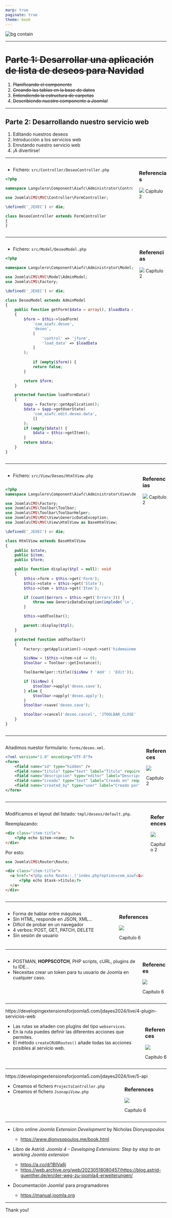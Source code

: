 ```yaml
---
marp: true
paginate: true
theme: book
---
```

<!--
_class: cover 
-->

![bg contain](./images/portada.png)

---
<!--
_header: "Lo que ya hemos visto"
footer: '[Developing Extensions for Joomla! 5](https://developingextensionsforjoomla5.com/jdayusa2024)'
-->

# ~~Parte 1: Desarrollar una aplicación de lista de deseos para Navidad~~
1. ~~Planificando el componente~~
2. ~~Creando las tablas en la base de datos~~
3. ~~Entendiendo la estructura de carpetas~~
4. ~~Describiendo nuestro componente a Joomla!~~

---
<!--
_header: "Lo que vamos a ver"
-->

## Parte 2: Desarrollando nuestro servicio web
1. Editando nuestros deseos
1. Introducción a los servicios web
2. Enrutando nuestro servicio web
3. ¡A divertirse!

---

<!--
_header: "Editando deseos"
-->

<div class="columns">
<div class="column column__content">

- Fichero: `src/Controller/DeseoController.php`

```php
<?php

namespace Langulero\Component\Aiwfc\Administrator\Controller;

use Joomla\CMS\MVC\Controller\FormController;

\defined('_JEXEC') or die;

class DeseoController extends FormController
{
}
```


</div>
<div class="column column__reference">

### Referencias
![](./images/cover.png)
Capítulo 2

</div>
</div>

<!--
- Empezamos definiendo el controlador de nuestra entidad
-->

---

<!--
_header: "Editando deseos"
-->

<div class="columns">
<div class="column column__content">

- Fichero: `src/Model/DeseoModel.php`

```php
<?php

namespace Langulero\Component\Aiwfc\Administrator\Model;

use Joomla\CMS\MVC\Model\AdminModel;
use Joomla\CMS\Factory;

\defined('_JEXEC') or die;

class DeseoModel extends AdminModel
{
    public function getForm($data = array(), $loadData = true)
    {
        $form = $this->loadForm(
            'com_aiwfc.deseo',
            'deseo',
            [
                'control' => 'jform',
                'load_data' => $loadData
            ]
        );
        
            if (empty($form)) {
            return false;
        }

        return $form;
    }

    protected function loadFormData()
	{
		$app = Factory::getApplication();
		$data = $app->getUserState(
			'com_aiwfc.edit.deseo.data',
			[]
		);
		if (empty($data)) {
			$data = $this->getItem();
		}
		return $data;
    }
}
```


</div>
<div class="column column__reference">

### Referencias
![](./images/cover.png)
Capítulo 2

</div>
</div>

<!--
- Empezamos definiendo el controlador de nuestra entidad
-->


---

<!--
_header: "Editando deseos"
-->

<div class="columns">
<div class="column column__content">

- Fichero: `src/View/Deseo/HtmlView.php`

```php

<?php
namespace Langulero\Component\Aiwfc\Administrator\View\deseo;

use Joomla\CMS\Factory;
use Joomla\CMS\Toolbar\Toolbar;
use Joomla\CMS\Toolbar\ToolbarHelper;
use Joomla\CMS\MVC\View\GenericDataException;
use Joomla\CMS\MVC\View\HtmlView as BaseHtmlView;

\defined('_JEXEC') or die;

class HtmlView extends BaseHtmlView
{
    public $state;
    public $item;
    public $form;

    public function display($tpl = null): void
    {
        $this->form = $this->get('Form');
        $this->state = $this->get('State');
        $this->item = $this->get('Item');

        if (count($errors = $this->get('Errors'))) {
            throw new GenericDataException(implode('\n', $errors), 500);
        }

        $this->addToolbar();

        parent::display($tpl);
    }

    protected function addToolbar()
    {
        Factory::getApplication()->input->set('hidemainmenu', true);

        $isNew = ($this->item->id == 0);
        $toolbar = Toolbar::getInstance();

        ToolbarHelper::title(($isNew ? 'Add' : 'Edit'));

        if ($isNew) {
            $toolbar->apply('deseo.save');
        } else {
            $toolbar->apply('deseo.apply');
        }
        $toolbar->save('deseo.save');

        $toolbar->cancel('deseo.cancel', 'JTOOLBAR_CLOSE');
    }
}
```

</div>
<div class="column column__reference">

### Referencias
![](./images/cover.png)
Capítulo 2

</div>
</div>

<!--
- Empezamos definiendo el controlador de nuestra entidad
-->

---
<!--
_header: "Editando deseos"
-->
<div class="columns">
<div class="column column__content">

Añadimos nuestor formulario: `forms/deseo.xml`.

```xml
<?xml version="1.0" encoding="UTF-8"?>
<form>
    <field name="id" type="hidden" />
    <field name="titulo" type="text" label="Título" required="true" />
    <field name="descripcion" type="editor" label="Descripción" required="false" />
    <field name="creado" type="text" label="Creado en" required="false" />
    <field name="created_by" type="user" label="Creado por" />
</form>

```


</div>
<div class="column column__reference">

### References

![](./images/cover.png)

Capítulo 2

</div>
</div>

---
<!--
_header: "Editando deseos"
-->
<div class="columns">
<div class="column column__content">

Modificamos el layout del listado: `tmpl/deseos/default.php`.

Reemplazando:

```html
<div class="item-title">
    <?php echo $item->name; ?>
</div>
```

Por esto:

```php
use Joomla\CMS\Router\Route;
```

```html
<div class="item-title">
  <a href="<?php echo Route::_('index.php?option=com_aiwfc&view=deseo&task=edit&id=' . (int) $item->id); ?>">
      <?php echo $task->titulo;?>
  </a>
</div>
```


</div>
<div class="column column__reference">

### References

![](./images/cover.png)

Capítulo 2

</div>
</div>

---

<!--
_header: "Introducción a los servicios web"
-->
<div class="columns">
<div class="column column__content">

- Forma de hablar entre máquinas
- Sin HTML, responde en JSON, XML...
- Difícil de probar en un navegador
- 4 verbos: POST, GET, PATCH, DELETE
- Sin sesión de usuario

</div>
<div class="column column__reference">

### References

![](./images/cover.png)

Capítulo 6

</div>
</div>

---
<!--
_header: "Consuming Joomla Web Services"
-->
<div class="columns">
<div class="column column__content">

- POSTMAN, **HOPPSCOTCH**, PHP scripts, cURL, plugins de tu IDE...
- Necesitas crear un token para tu usuario de Joomla en cualquier caso.

</div>
<div class="column column__reference">

### References

![](./images/cover.png)

Capítulo 6

</div>
</div>

---
<!--
_header: "Creando un punto final para nuestro servicio web"
-->
<div class="url">https://developingextensionsforjoomla5.com/jdayes2024/live/4-plugin-servicios-web</div>

<div class="columns">
<div class="column column__content">

- Las rutas se añaden con plugins del tipo `webservices`.
- En la ruta puedes definir las diferentes acciones que permites.
- El método `createCRUDRoutes()` añade todas las acciones posibles al servicio web.

</div>
<div class="column column__reference">


### References


![](./images/cover.png)

Capítulo 6


</div>
</div>

---
<!--
_header: "Gesitonando las peticiones en nuestro componente"
-->
<div class="url">https://developingextensionsforjoomla5.com/jdayes2024/live/5-api</div>

<div class="columns">
<div class="column column__content">

- Creamos el fichero `ProjectsController.php`
- Creamos el fichero `JsonapiView.php`



</div>
<div class="column column__reference">


### References


![](./images/cover.png)

Capítulo 6


</div>
</div>

<!--

- Extendemos la clase `ApiController` de Joomla, lo que nos ahorrará mucho código, ya que esta clase ya proporciona los métodos básicos como `displayList()` y `add()`.

-->

---

<!--
_header: "En brazos de gigantes"
-->

- Libro online *Joomla Extension Development* by Nicholas Dionysopoulos
  - https://www.dionysopoulos.me/book.html
- Libro de Astrid: *Joomla 4 – Developing Extensions: Step by step to an working Joomla extension*
  - https://a.co/d/1BIVa8j
  - https://web.archive.org/web/20230518080457/https://blog.astrid-guenther.de/en/der-weg-zu-joomla4-erweiterungen/

- Documentación Joomla! para programadores
  - https://manual.joomla.org

  <!-- Si vi más lejos que otros hombres es porque estaba subido a hombros de gigantes. -->
---
<!--
_class: thank-you
footer: ''
-->

<div class="text-huge">
    Thank you!
</div>